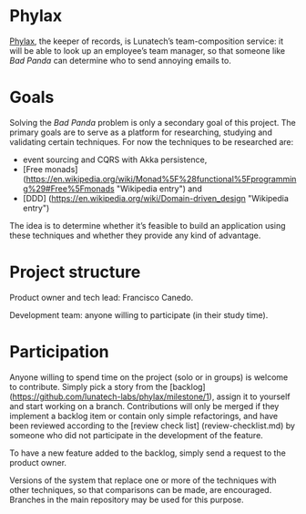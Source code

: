 # Phylax

[Phylax](https://en.wiktionary.org/wiki/phylax "Wiktionary definition"),
the keeper of records, is Lunatech’s team-composition service: it will
be able to look up an employee’s team manager, so that someone like _Bad
Panda_ can determine who to send annoying emails to.

# Goals

Solving the _Bad Panda_ problem is only a secondary goal of this
project. The primary goals are to serve as a platform for researching,
studying and validating certain techniques. For now the techniques to be
researched are:

- event sourcing and CQRS with Akka persistence,
- [Free monads]
  (https://en.wikipedia.org/wiki/Monad%5F%28functional%5Fprogramming%29#Free%5Fmonads
  "Wikipedia entry") and
- [DDD] (https://en.wikipedia.org/wiki/Domain-driven_design "Wikipedia entry")

The idea is to determine whether it’s feasible to build an application
using these techniques and whether they provide any kind of advantage.

# Project structure

Product owner and tech lead: Francisco Canedo.

Development team: anyone willing to participate (in their study time).

# Participation

Anyone willing to spend time on the project (solo or in groups) is
welcome to contribute. Simply pick a story from the [backlog]
(https://github.com/lunatech-labs/phylax/milestone/1), assign it
to yourself and start working on a branch. Contributions will only be
merged if they implement a backlog item or contain only simple
refactorings, and have been reviewed according to the [review check
list] (review-checklist.md) by someone who did not participate in the
development of the feature.

To have a new feature added to the backlog, simply send a request to the
product owner.

Versions of the system that replace one or more of the techniques with
other techniques, so that comparisons can be made, are encouraged.
Branches in the main repository may be used for this purpose.
